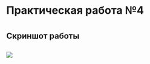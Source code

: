<h1>Практическая работа №4<h1>
<h2>Скриншот работы<h2>
<img src="https://github.com/DevLevKek/Drackovskiy_Lab_4/assets/135211811/28fd1682-e112-4b26-b9c8-0f21f3f274fe">
